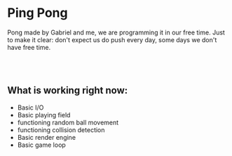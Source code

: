 # Ping Pong

Pong made by Gabriel and me, we are programming it in our free time. Just to make it clear: don't expect us do push every day, some days we don't have free time.

<br><br>

## What is working right now:

* Basic I/O
* Basic playing field
* functioning random ball movement 
* functioning collision detection
* Basic render engine
* Basic game loop

